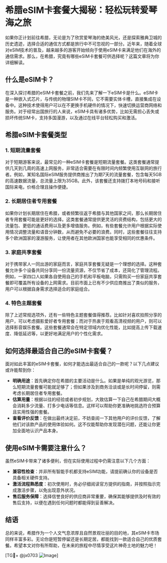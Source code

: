 # 希腊eSIM卡套餐大揭秘：轻松玩转爱琴海之旅

如果你正计划前往希腊，无论是为了欣赏爱琴海的绝美风光，还是探索雅典卫城的历史遗迹，选择合适的通信方式都是旅行中不可忽视的一部分。近年来，随着全球对eSIM技术的普及，越来越多的游客开始倾向于使用eSIM卡来满足他们在海外的通信需求。那么，在希腊，究竟有哪些eSIM卡套餐可供选择呢？这篇文章将为你详细解读。

## 什么是eSIM卡？

在深入探讨希腊的eSIM卡套餐之前，我们先来了解一下eSIM卡是什么。eSIM卡是一种嵌入式芯片，与传统的物理SIM卡不同，它不需要实体卡槽，直接集成在设备中。这种技术使得用户可以在不更换手机硬件的情况下，快速切换运营商网络和服务。对于经常出国旅行的人来说，eSIM卡具有诸多优势，比如无需担心丢失或损坏传统SIM卡，支持多国漫游，以及通过在线平台轻松购买和激活。

## 希腊eSIM卡套餐类型

### 1. 短期流量套餐

对于短期游客来说，最常见的一种eSIM卡套餐是短期流量套餐。这类套餐通常提供几天到几周的高速上网服务，非常适合需要在有限时间内频繁使用互联网的旅行者。例如，某知名国际eSIM服务提供商推出了为期7天的流量套餐，包含每天5GB的高速数据流量，总流量上限为35GB。此外，该套餐还支持拨打本地号码和接听国际来电，价格合理且操作便捷。

### 2. 长期居住者专用套餐

如果你计划长期居住在希腊，或者频繁往返于希腊与其他国家之间，那么长期居住者专用套餐可能是更好的选择。这类套餐通常提供更灵活的资费结构，包括更大的流量包、更低的通话费用以及更多增值服务。例如，有些套餐允许用户根据实际使用情况调整流量和语音分钟数，从而避免不必要的浪费。同时，这些套餐往往支持多个欧洲国家的漫游服务，让使用者在其他欧洲国家也能享受相同的优惠条件。

### 3. 家庭共享套餐

对于携带家人一同出游的家庭而言，家庭共享套餐无疑是一个理想的选择。这种套餐允许多个设备共同分享同一份流量资源，不仅节省了成本，还简化了管理流程。例如，一家四口人如果各自使用自己的手机和平板电脑，只需购买一份家庭共享套餐即可覆盖所有设备的上网需求。目前市面上已有不少供应商推出了类似的服务，用户可以根据自身需求选择适合的家庭组合。

### 4. 特色主题套餐

除了上述常规选项外，还有一些特色主题套餐值得推荐。比如针对喜欢拍照分享的用户，可以考虑摄影爱好者专用套餐；而对于热衷于观看高清视频的用户，则可以选择影音娱乐套餐。这些套餐通常会在特定领域内优化性能，比如提高上传下载速度、降低延迟等，以更好地满足用户的个性化需求。

## 如何选择最适合自己的eSIM卡套餐？

面对如此丰富的eSIM卡套餐，如何才能选出最适合自己的一款呢？以下几点建议或许能帮到你：

- **明确用途**：首先确定你在希腊的主要活动是什么。如果是单纯的观光游览，那么短期流量套餐可能就足够了；但如果涉及到商务洽谈或是长时间停留，则需考虑长期居住者专用套餐。
- **估算用量**：根据以往的经验或者初步规划，大致估算一下自己在希腊期间大概会消耗多少流量、打多少电话等信息。这样可以帮助你更准确地挑选符合预算且实用性强的套餐。
- **查看评价反馈**：在做出最终决定前，不妨查阅一下其他用户的评价反馈，了解他们对该款产品的使用体验如何。这不仅能帮助你发现潜在问题，还能让你更加全面地认识产品本身。

## 使用eSIM卡需要注意什么？

虽然eSIM卡带来了诸多便利，但在实际使用过程中仍需注意以下几个方面：

- **兼容性检查**：并非所有智能手机都支持eSIM功能，请提前确认你的设备是否具备相关硬件支持。
- **激活流程熟悉度**：初次使用时，务必仔细阅读官方提供的指南，并按照指示完成激活步骤，以免出现意外状况。
- **售后服务保障**：选择信誉良好的供应商非常重要，确保其能够提供及时有效的售后支持，以便在遇到任何问题时都能得到妥善解决。

## 结语

总的来说，希腊作为一个人文气息浓厚且自然景观壮丽的目的地，其eSIM卡市场同样丰富多彩。无论你是短暂停留还是长期定居，都能找到一款适合自己的优质套餐。希望本文对你有所帮助，在未来的旅程中尽情享受这片神奇土地的魅力吧！

[TG💪+ @jx0703 ![Image](https://github.com/user-attachments/assets/dbca1d08-cadb-493c-b0ec-ad6f7a83f270)]